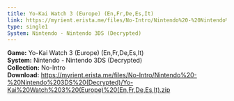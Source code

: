 ```yaml
---
title: Yo-Kai Watch 3 (Europe) (En,Fr,De,Es,It)
link: https://myrient.erista.me/files/No-Intro/Nintendo%20-%20Nintendo%203DS%20(Decrypted)/Yo-Kai%20Watch%203%20(Europe)%20(En,Fr,De,Es,It).zip
type: single1
System: Nintendo - Nintendo 3DS (Decrypted)
---
```

<b>Game:</b> Yo-Kai Watch 3 (Europe) (En,Fr,De,Es,It)<br>
<b>System:</b> Nintendo - Nintendo 3DS (Decrypted)<br>
<b>Collection:</b> No-Intro<br>
<b>Download:</b> https://myrient.erista.me/files/No-Intro/Nintendo%20-%20Nintendo%203DS%20(Decrypted)/Yo-Kai%20Watch%203%20(Europe)%20(En,Fr,De,Es,It).zip
